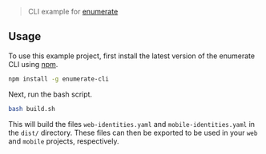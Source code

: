 > CLI example for [enumerate][enumerate]

## Usage

To use this example project, first install the latest version of the
enumerate CLI using [npm][npm].

```bash
npm install -g enumerate-cli
```

Next, run the bash script.

```bash
bash build.sh
```

This will build the files `web-identities.yaml` and `mobile-identities.yaml`
in the `dist/` directory. These files can then be exported to be used in
your `web` and `mobile` projects, respectively.


[enumerate]: https://github.com/enumeratejs/enumerate
[npm]: https://www.npmjs.com/
